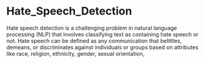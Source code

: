 # Hate_Speech_Detection
Hate speech detection is a challenging problem in natural language processing (NLP) that involves classifying text as containing hate speech or not. Hate speech can be defined as any communication that belittles, demeans, or discriminates against individuals or groups based on attributes like race, religion, ethnicity, gender, sexual orientation,
